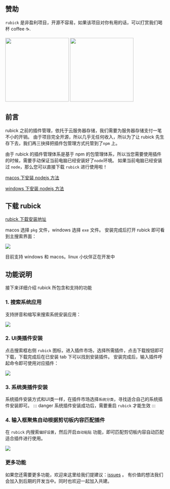 ## 赞助
`rubick` 是非盈利项目，开源不容易，如果该项目对你有用的话，可以打赏我们喝杯 coffee ☕️.

<img width=200 src=https://pic1.zhimg.com/80/v2-688385687a37e962fe32daf136139feb_720w.png />
<img width=200 src=https://pica.zhimg.com/80/v2-1ba296fd2cece45ee1094ee7c259035c_720w.png />

## 前言
rubick 之前的插件管理，依托于云服务器存储，我们需要为服务器存储支付一笔不小的开销。
由于项目完全开源，所以几乎无任何收入，所以为了让 rubick 先生存下去，我们再三抉择把插件包管理方式托管到了`npm` 上。

由于 rubick 的插件管理体系是基于 npm 的包管理体系，所以当您需要使用插件的时候，需要手动保证当前电脑已经安装好了`node`环境。
如果当前电脑已经安装过 `node`，那么您可以直接下载 `rubick` 进行使用啦！

[macos 下安装 nodejs 方法](https://juejin.cn/post/6844903886541553672)

[windows 下安装 nodejs 方法](https://juejin.cn/post/6892790243687137287)

## 下载 rubick
[rubick 下载安装地址](https://github.com/rubickCenter/rubick/releases)

macos 选择 `pkg` 文件，windows 选择 `exe` 文件。
安装完成后打开 rubick 即可看到主搜索界面：

![](https://p3-juejin.byteimg.com/tos-cn-i-k3u1fbpfcp/26f0fbe2c69246b6a3ed139b0df1ca0b~tplv-k3u1fbpfcp-watermark.image)

目前支持 windows 和 macos。linux 小伙伴正在开发中

## 功能说明
接下来详细介绍 rubick 所包含和支持的功能

### 1. 搜索系统应用
支持拼音和缩写来搜索系统安装应用：

![](https://p6-juejin.byteimg.com/tos-cn-i-k3u1fbpfcp/ba363e8f60f540e6a5c365c4317c4413~tplv-k3u1fbpfcp-watermark.image)

### 2. UI类插件安装
点击搜索框右侧 `rubick` 图标，进入插件市场，选择所需插件，点击下载按钮即可下载，下载完成后在已安装 tab 下可以找到安装插件。
安装完成后，输入插件呼起命令即可使用对应插件：

![](https://p1-juejin.byteimg.com/tos-cn-i-k3u1fbpfcp/7ae45c7ede1f4e3bb7d35ae845e60b64~tplv-k3u1fbpfcp-watermark.image)

### 3. 系统类插件安装
系统插件安装方式和UI类一样，在插件市场选择`系统分类`，寻找适合自己的系统插件安装即可。
::: danger
系统插件安装成功后，需要重启 `rubick` 才能生效
:::

### 4. 输入框聚焦自动根据剪切板内容匹配插件
在 `rubick` 内搜索`偏好设置`，然后开启`自动粘贴` 功能，即可匹配剪切板内容自动匹配适合插件进行使用。

![](https://p1-juejin.byteimg.com/tos-cn-i-k3u1fbpfcp/01ef50fbfa064ba9a88bebe1531eacd4~tplv-k3u1fbpfcp-watermark.image)

### 更多功能
如果您还需要更多功能，欢迎来这里给我们提建议：[issues](https://github.com/rubickCenter/rubick/issues) 。
有价值的想法我们会加入到后期的开发当中。同时也欢迎一起加入共建。
